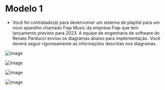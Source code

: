 # Modelo 1

- Você foi contratado(a) para desenvolver um sistema de playlist para um novo aparelho chamado Fiap Music da empresa Fiap que tem lançamento previsto para 2023. A equipe de engenharia de software do Renato Parducci enviou os diagramas abaixo para implementação. Você deverá seguir rigorosamente as informações descritas nos diagramas. 

![image](https://user-images.githubusercontent.com/62342894/165518018-80c57efe-eeb4-467f-9e9a-5fd75ab8bb7f.png)

![image](https://user-images.githubusercontent.com/62342894/165518032-001b31ce-5a77-4a71-bf1f-2e3792ff99b3.png)

![image](https://user-images.githubusercontent.com/62342894/165518056-c5863308-23aa-42a5-b65b-048785593024.png)

![image](https://user-images.githubusercontent.com/62342894/165518078-f5ef6955-aeb6-4465-846e-ded9f61c835c.png)

